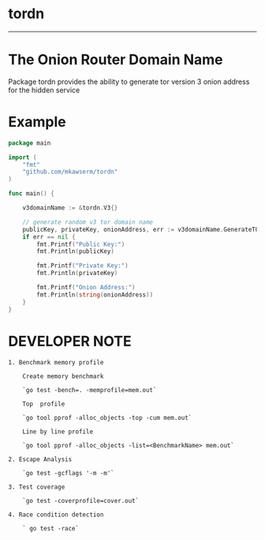 # tordn
-------------------------------------------------

# The Onion Router Domain Name

Package tordn provides the ability to generate tor version 3 onion address for the hidden service

# Example

```go
package main

import (
	"fmt"
	"github.com/mkawserm/tordn"
)

func main() {

	v3domainName := &tordn.V3{}

	// generate random v3 tor domain name
	publicKey, privateKey, onionAddress, err := v3domainName.GenerateTORDomainName(nil)
	if err == nil {
		fmt.Printf("Public Key:")
		fmt.Println(publicKey)

		fmt.Printf("Private Key:")
		fmt.Println(privateKey)

		fmt.Printf("Onion Address:")
		fmt.Println(string(onionAddress))
	}
}

```

# DEVELOPER NOTE 
    1. Benchmark memory profile
        
        Create memory benchmark
         
        `go test -bench=. -memprofile=mem.out`
    
        Top  profile
             
        `go tool pprof -alloc_objects -top -cum mem.out`
        
        Line by line profile
        
        `go tool pprof -alloc_objects -list=<BenchmarkName> mem.out`
    
    2. Escape Analysis
        
        `go test -gcflags '-m -m'`
        
    3. Test coverage
    
        `go test -coverprofile=cover.out`
        
    4. Race condition detection
    
        ` go test -race`

